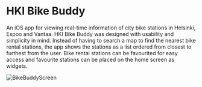 # HKI Bike Buddy
An iOS app for viewing real-time information of city bike stations in Helsinki, Espoo and Vantaa. HKI Bike Buddy was designed with usability and simplicity in mind. Instead of having to search a map to find the nearest bike rental stations, the app shows the stations as a list ordered from closest to furthest from the user. Bike rental stations can be favourited for easy access and favourite stations can be placed on the home screen as widgets.

![BikeBuddyScreen](https://raw.githubusercontent.com/JuanitoSebastian/HelsinkiBikeBuddy/main/Documentation/graphics/HBB_Screen1.png)
